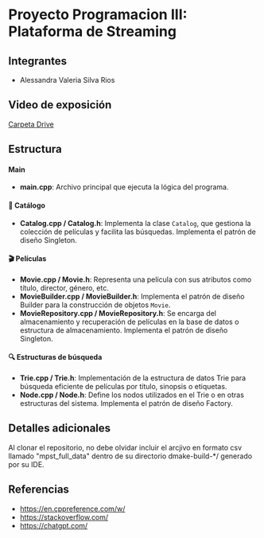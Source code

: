 # Proyecto Programacion III: Plataforma de Streaming

## Integrantes

* Alessandra Valeria Silva Rios

## Video de exposición

[Carpeta Drive](https://drive.google.com/drive/folders/1NbzkfU-JEB9smz_uqPJJqI2CYd8MNO5s?usp=drive_link)

## Estructura

#### Main

- **main.cpp**: Archivo principal que ejecuta la lógica del programa.

#### 📌 Catálogo
- **Catalog.cpp / Catalog.h**: Implementa la clase `Catalog`, que gestiona la colección de películas y facilita las búsquedas. Implementa el patrón de diseño Singleton.

#### 🎬 Películas
- **Movie.cpp / Movie.h**: Representa una película con sus atributos como título, director, género, etc.
- **MovieBuilder.cpp / MovieBuilder.h**: Implementa el patrón de diseño Builder para la construcción de objetos `Movie`.
- **MovieRepository.cpp / MovieRepository.h**: Se encarga del almacenamiento y recuperación de películas en la base de datos o estructura de almacenamiento. Implementa el patrón de diseño Singleton.

#### 🔍 Estructuras de búsqueda
- **Trie.cpp / Trie.h**: Implementación de la estructura de datos Trie para búsqueda eficiente de películas por título, sinopsis o etiquetas.
- **Node.cpp / Node.h**: Define los nodos utilizados en el Trie o en otras estructuras del sistema. Implementa el patrón de diseño Factory.

## Detalles adicionales

Al clonar el repositorio, no debe olvidar incluir el arcjivo en formato csv llamado "mpst_full_data" dentro de su directorio dmake-build-*/  generado por su IDE.

## Referencias

- https://en.cppreference.com/w/
- https://stackoverflow.com/
- https://chatgpt.com/